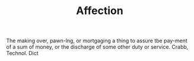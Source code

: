 ---
title: Affection
letter: A
permalink: "/definitions/affection.html"
body: The making over, pawn-lng, or mortgaging a thing to assure tbe pay-ment of a
  sum of money, or the discharge of some other duty or service. Crabb, Technol. Dict
published_at: '2018-07-07'
layout: post
---